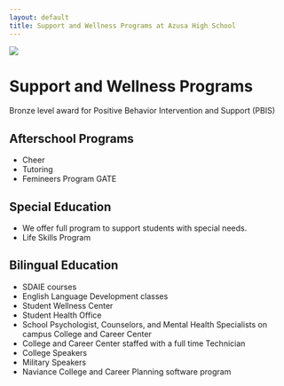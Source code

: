 ```yaml
---
layout: default
title: Support and Wellness Programs at Azusa High School
---
```


![](/images/photos/computer-lab.jpg)

# Support and Wellness Programs

Bronze level award for Positive Behavior Intervention and Support (PBIS)

## Afterschool Programs

*   Cheer
*   Tutoring
*   Femineers Program GATE

## Special Education

*   We offer full program to support students with special needs.
*   Life Skills Program

## Bilingual Education

*   SDAIE courses
*   English Language Development classes
*   Student Wellness Center
*   Student Health Office
*   School Psychologist, Counselors, and Mental Health Specialists on campus College and Career Center
*   College and Career Center staffed with a full time Technician
*   College Speakers
*   Military Speakers
*   Naviance College and Career Planning software program
